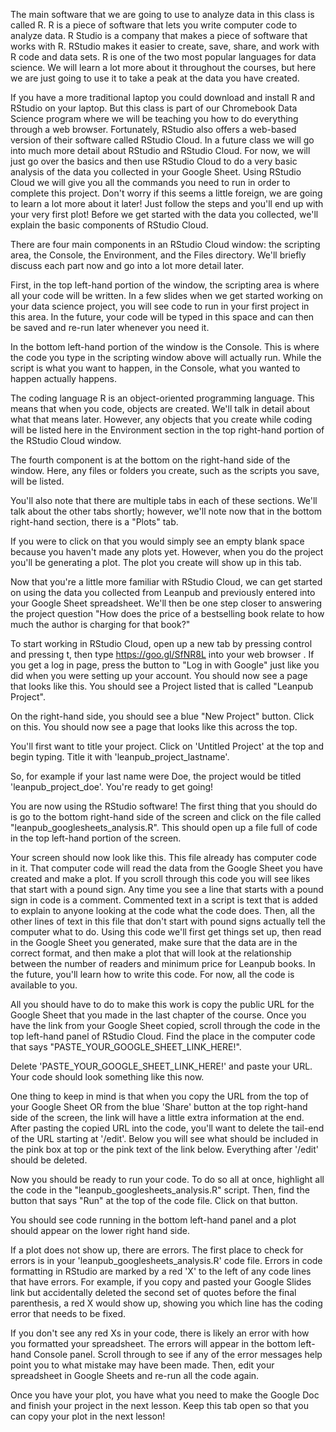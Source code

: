 The main software that we are going to use to analyze data in this class is called R. R is a piece of software that lets you write computer code to analyze data. R Studio is a company that makes a piece of software that works with R. RStudio makes it easier to create, save, share, and work with R code and data sets. R is one of the two most popular languages for data science. We will learn a lot more about it throughout the courses, but here we are just going to use it to take a peak at the data you have created. 

If you have a more traditional laptop you could download and install R and RStudio on your laptop. But this class is part of our Chromebook Data Science program where we will be teaching you how to do everything through a web browser. Fortunately, RStudio also offers a web-based version of their software called RStudio Cloud. In a future class we will go into much more detail about RStudio and RStudio Cloud. For now, we will just go over the basics and then use RStudio Cloud to do a very basic analysis of the data you collected in your Google Sheet. Using RStudio Cloud we will give you all the commands you need to run in order to complete this project. Don't worry if this seems a little foreign, we are going to learn a lot more about it later! Just follow the steps and you'll end up with your very first plot! Before we get started with the data you collected, we'll explain the basic components of RStudio Cloud.

There are four main components in an RStudio Cloud window: the scripting area, the Console, the Environment, and the Files directory. We'll briefly discuss each part now and go into a lot more detail later.

First, in the top left-hand portion of the window, the scripting area is where all your code will be written. In a few slides when we get started working on your data science project, you will see code to run in your first project in this area. In the future, your code will be typed in this space and can then be saved and re-run later whenever you need it.

In the bottom left-hand portion of the window is the Console. This is where the code you type in the scripting window above will actually run. While the script is what you want to happen, in the Console, what you wanted to happen actually happens.

The coding language R is an object-oriented programming language. This means that when you code, objects are created. We'll talk in detail about what that means later. However, any objects that you create while coding will be listed here in the Environment section in the top right-hand portion of the RStudio Cloud window.

The fourth component is at the bottom on the right-hand side of the window. Here, any files or folders you create, such as the scripts you save, will be listed.

You'll also note that there are multiple tabs in each of these sections. We'll talk about the other tabs shortly; however, we'll note now that in the bottom right-hand section, there is a "Plots" tab. 

If you were to click on that you would simply see an empty blank space because you haven't made any plots yet. However, when you do the project you'll be generating a plot. The plot you create will show up in this tab. 

Now that you're a little more familiar with RStudio Cloud, we can get started on using the data you collected from Leanpub and previously entered into your Google Sheet spreadsheet. We'll then be one step closer to answering the project question "How does the price of a bestselling book relate to how much the author is charging for that book?"

To start working in RStudio Cloud, open up a new tab by pressing control and pressing t, then type https://goo.gl/SfNR8L into your web browser . If you get a log in page, press the button to "Log in with Google" just like you did when you were setting up your account. You should now see a page that looks like this. You should see a Project listed that is called "Leanpub Project".

On the right-hand side, you should see a blue "New Project" button. Click on this. You should now see a page that looks like this across the top. 

You'll first want to title your project. Click on 'Untitled Project' at the top and begin typing. Title it with 'leanpub_project_lastname'. 

So, for example if your last name were Doe, the project would be titled 'leanpub_project_doe'. You're ready to get going!

You are now using the RStudio software! The first thing that you should do is go to the bottom right-hand side of the screen and click on the file called "leanpub_googlesheets_analysis.R". This should open up a file full of code in the top left-hand portion of the screen. 

Your screen should now look like this. This file already has computer code in it. That computer code will read the data from the Google Sheet you have created and make a plot. If you scroll through this code you will see likes that start with a pound sign. Any time you see a line that starts with a pound sign in code is a comment. Commented text in a script is text that is added to explain to anyone looking at the code what the code does. Then, all the other lines of text in this file that don't start with pound signs actually tell the computer what to do. Using this code we'll first get things set up, then read in the Google Sheet you generated, make sure that the data are in the correct format, and then make a plot that will look at the relationship between the number of readers and minimum price for Leanpub books. In the future, you'll learn how to write this code. For now, all the code is available to you. 

All you should have to do to make this work is  copy the public URL for the Google Sheet that you made in the last chapter of the course. Once you have the link from your Google Sheet copied, scroll through the code in the top left-hand panel of RStudio Cloud. Find the place in the computer code that says "PASTE_YOUR_GOOGLE_SHEET_LINK_HERE!".

Delete 'PASTE_YOUR_GOOGLE_SHEET_LINK_HERE!' and paste your URL. Your code should look something like this now. 

One thing to keep in mind is that when you copy the URL from the top of your Google Sheet OR from the blue 'Share' button at the top right-hand side of the screen, the link will have a little extra information at the end. After pasting the copied URL into the code, you'll want to delete the tail-end of the URL starting at '/edit'. Below you will see what should be included in the pink box at top or the pink text of the link below. Everything after '/edit' should be deleted. 

Now you should be ready to run your code. To do so all at once, highlight all the code in the "leanpub_googlesheets_analysis.R" script. Then, find the button that says "Run" at the top of the code file. Click on that button. 

You should see code running in the bottom left-hand panel and a plot should appear on the lower right hand side. 

If a plot does not show up, there are errors. The first place to check for errors is in your 'leanpub_googlesheets_analysis.R' code file. Errors in code formatting in RStudio are marked by a red 'X' to the left of any code lines that have errors. For example, if you copy and pasted your Google Slides link but accidentally deleted the second set of quotes before the final parenthesis, a red X would show up, showing you which line has the coding error that needs to be fixed.

If you don't see any red Xs in your code, there is likely an error with how you formatted your spreadsheet. The errors will appear in the bottom left-hand Console panel. Scroll through to see if any of the error messages help point you to what mistake may have been made. Then, edit your spreadsheet in Google Sheets and re-run all the code again.  

Once you have your plot, you have what you need to make the Google Doc and finish your project in the next lesson. Keep this tab open so that you can copy your plot in the next lesson!